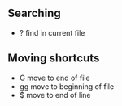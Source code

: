 ## Searching
* ? find in current file

## Moving shortcuts
* G move to end of file
* gg move to beginning of file
* $ move to end of line